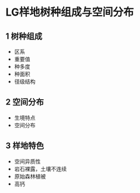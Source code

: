 ﻿
LG样地树种组成与空间分布
=====
1 树种组成
-----
* 区系
* 重要值
* 种多度
* 种面积
* 径级结构

2 空间分布
-----
* 生境特点
* 空间分布

3 样地特色
-----
* 空间异质性
* 岩石裸露，土壤不连续
* 原始森林植被
* 高钙


